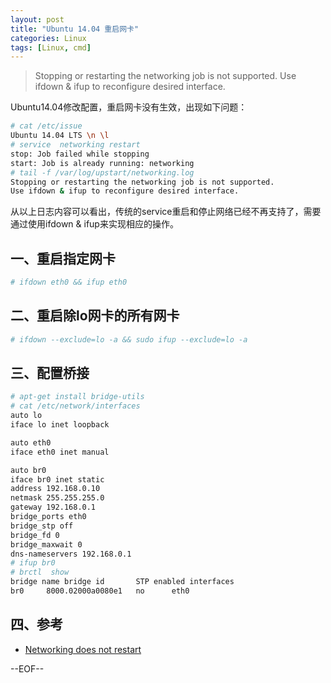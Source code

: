```yaml
---
layout: post
title: "Ubuntu 14.04 重启网卡"
categories: Linux
tags: [Linux, cmd]
---
```


> Stopping or restarting the networking job is not supported. Use ifdown & ifup to reconfigure desired interface.

Ubuntu14.04修改配置，重启网卡没有生效，出现如下问题：

``` bash
# cat /etc/issue
Ubuntu 14.04 LTS \n \l
# service  networking restart
stop: Job failed while stopping
start: Job is already running: networking
# tail -f /var/log/upstart/networking.log
Stopping or restarting the networking job is not supported.
Use ifdown & ifup to reconfigure desired interface.
```

从以上日志内容可以看出，传统的service重启和停止网络已经不再支持了，需要通过使用ifdown & ifup来实现相应的操作。

## 一、重启指定网卡

``` bash
# ifdown eth0 && ifup eth0
```

## 二、重启除lo网卡的所有网卡

``` bash
# ifdown --exclude=lo -a && sudo ifup --exclude=lo -a
```

## 三、配置桥接

``` bash
# apt-get install bridge-utils
# cat /etc/network/interfaces
auto lo
iface lo inet loopback

auto eth0
iface eth0 inet manual

auto br0
iface br0 inet static
address 192.168.0.10
netmask 255.255.255.0
gateway 192.168.0.1
bridge_ports eth0
bridge_stp off
bridge_fd 0
bridge_maxwait 0
dns-nameservers 192.168.0.1
# ifup br0
# brctl  show
bridge name	bridge id		STP enabled	interfaces
br0		8000.02000a0080e1	no		eth0
```
## 四、参考

* [Networking does not restart](https://bugs.launchpad.net/ubuntu/+source/ifupdown/+bug/1301015)

--EOF--

